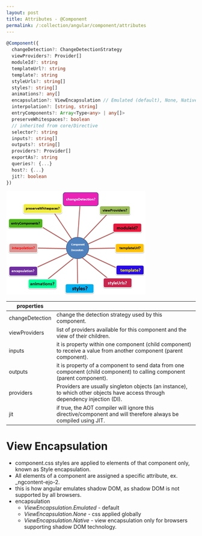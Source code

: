 ```yaml
---
layout: post
title: Attributes - @Component
permalink: /:collection/angular/component/attributes
---
```


```ts
@Component({ 
  changeDetection?: ChangeDetectionStrategy
  viewProviders?: Provider[]
  moduleId?: string
  templateUrl?: string
  template?: string
  styleUrls?: string[]
  styles?: string[]
  animations?: any[]
  encapsulation?: ViewEncapsulation // Emulated (default), None, Native
  interpolation?: [string, string]
  entryComponents?: Array<Type<any> | any[]>
  preserveWhitespaces?: boolean
  // inherited from core/Directive
  selector?: string
  inputs?: string[]
  outputs?: string[]
  providers?: Provider[]
  exportAs?: string
  queries?: {...}
  host?: {...}
  jit?: boolean
})
```

![component-attributes](https://github.com/arpit04tripathi/files-cdn/raw/cdn/angular/component.png)

|properties|  |
|---|---|
| changeDetection | change the detection strategy used by this component.                                                                        |
| viewProviders   | list of providers available for this component and the view of their children.                                               |
| inputs          | it is property within one component (child component) to receive a value from another component (parent component).          |
| outputs         | it is property of a component to send data from one component (child component) to calling component (parent component).     |
| providers       | Providers are usually singleton objects (an instance), to which other objects have access through dependency injection (DI). |
| jit             | if true, the AOT compiler will ignore this directive/component and will therefore always be compiled using JIT.              |

# View Encapsulation
- component.css styles are applied to elements of that component only, known as Style encapsulation.
- All elements of a component are assigned a specific attribute, ex. _ngcontent-ejo-2.
- this is how angular emulates shadow DOM, as shadow DOM is not supported by all browsers.
- encapsulation
  - *ViewEncapsulation.Emulated* - default
  - *ViewEncapsulation.None* - css applied globally
  - *ViewEncapsulation.Native* - view encapsulation only for browsers supporting shadow DOM technology.
